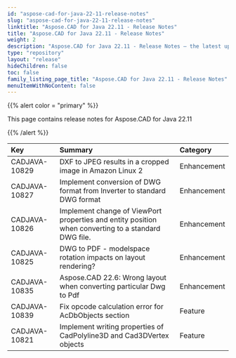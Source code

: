 ```yaml
---
id: "aspose-cad-for-java-22-11-release-notes"
slug: "aspose-cad-for-java-22-11-release-notes"
linktitle: "Aspose.CAD for Java 22.11 - Release Notes"
title: "Aspose.CAD for Java 22.11 - Release Notes"
weight: 2
description: "Aspose.CAD for Java 22.11 - Release Notes – the latest updates and fixes."
type: "repository"
layout: "release"
hideChildren: false
toc: false
family_listing_page_title: "Aspose.CAD for Java 22.11 - Release Notes"
menuItemWithNoContent: false
---
```


{{% alert color = "primary" %}}

This page contains release notes for Aspose.CAD for Java 22.11

{{% /alert %}}


|**Key**|**Summary**|**Category**|
| :- | :- | :- |
| CADJAVA-10829 | DXF to JPEG results in a cropped image in Amazon Linux 2 | Enhancement |
| CADJAVA-10827 | Implement conversion of DWG format from Inverter to standard DWG format | Enhancement |
| CADJAVA-10826 | Implement change of ViewPort properties and entity position when converting to a standard DWG file. | Enhancement |
| CADJAVA-10825 | DWG to PDF - modelspace rotation impacts on layout rendering? | Enhancement |
| CADJAVA-10835 | Aspose.CAD 22.6: Wrong layout when converting particular Dwg to Pdf | Enhancement |
| CADJAVA-10839 | Fix opcode calculation error for AcDbObjects section | Feature |
| CADJAVA-10821 | Implement writing properties of CadPolyline3D and Cad3DVertex objects | Feature |
